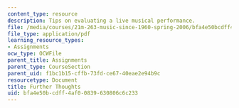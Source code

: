 ```yaml
---
content_type: resource
description: Tips on evaluating a live musical performance.
file: /media/courses/21m-263-music-since-1960-spring-2006/bfa4e50bcdff4af00839630806c6c233_further_thoughts.pdf
file_type: application/pdf
learning_resource_types:
- Assignments
ocw_type: OCWFile
parent_title: Assignments
parent_type: CourseSection
parent_uid: f1bc1b15-cffb-73fd-ce67-40eae2e94b9c
resourcetype: Document
title: Further Thoughts
uid: bfa4e50b-cdff-4af0-0839-630806c6c233
---
```

